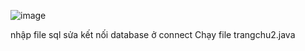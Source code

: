![image](https://github.com/user0711mil/VKU-java-n-m-1/assets/143789222/dd7caebe-b9f5-45fc-ab77-301e3bf1bb38)

nhập file sql
sửa kết nối database ở connect
Chạy file trangchu2.java
